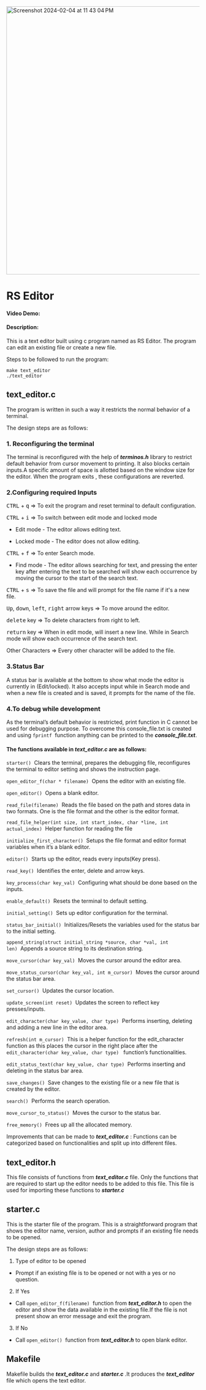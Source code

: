 <img width="700" alt="Screenshot 2024-02-04 at 11 43 04 PM" src="https://github.com/Shanephear/text_editor/assets/67944253/6d4e9147-6eb6-45be-b73c-07bb21100eef">

# RS Editor
#### Video Demo:  <URL HERE>
#### Description:
This is a text editor built using c program named as RS Editor. The program can edit an existing file or create a new file.

Steps to be followed to run the program:

```
make text_editor
./text_editor
```
## text_editor.c
The program is written in such a way it restricts the normal behavior of a terminal.

The design steps are as follows:

### 1. Reconfiguring the terminal
The terminal is reconfigured with the help of ***terminos.h*** library to restrict default behavior from cursor movement to printing. It also blocks certain inputs.A specific amount of space is allotted based on the window size for the editor. When the program exits , these configurations are reverted.

### 2.Configuring required Inputs
<kbd>CTRL</kbd> + <kbd>q</kbd> => To exit the program and reset terminal to default configuration.

<kbd>CTRL</kbd> + <kbd>i</kbd> => To switch between edit mode and locked mode

* Edit mode - The editor allows editing text.

* Locked mode - The editor does not allow editing.

<kbd>CTRL</kbd> + <kbd>f</kbd> => To enter Search mode.

* Find mode - The editor allows searching for text, and pressing the enter key after entering the text to be searched will show each occurrence by moving the cursor to the start of the search text.

<kbd>CTRL</kbd> + <kbd>s</kbd> => To save the file and will prompt for the file name if it's a new file.

<kbd>Up</kbd>, <kbd>down</kbd>, <kbd>left</kbd>, <kbd>right</kbd> arrow keys => To move around the editor.

<kbd>delete</kbd> key => To delete characters from right to left.

<kbd>return</kbd> key => When in edit mode, will insert a new line. While in Search mode will show each occurrence of the search text.

Other Characters => Every other character will be added to the file.

### 3.Status Bar
A status bar is available at the bottom to show what mode the editor is currently in (Edit/locked). It also accepts input while in Search mode and when a new file is created and is saved, it prompts for the name of the file.
### 4.To debug while development
As the terminal’s default behavior is restricted, print function in C cannot be used for debugging purpose. To overcome this console_file.txt is created and using `fprintf`&nbsp; function anything can be printed to the ***console_file.txt***.

#### The functions available in ***text_editor.c*** are as follows:
`starter()`&nbsp;&nbsp;Clears the terminal, prepares the debugging file, reconfigures the terminal to editor setting and shows the instruction page.

`open_editor_f(char * filename)`&nbsp;&nbsp;Opens the editor with an existing file.

`open_editor()`&nbsp;&nbsp;Opens a blank editor.

`read_file(filename)`&nbsp;&nbsp;Reads the file based on the path and stores data in two formats. One is the file format and the other is the editor format.

`read_file_helper(int size, int start_index, char *line, int actual_index)`&nbsp;&nbsp;Helper function for reading the file

`initialize_first_character()`&nbsp;&nbsp;Setups the file format and editor format variables when it’s a blank editor.

`editor()`&nbsp;&nbsp;Starts up the editor, reads every inputs(Key press).

`read_key()`&nbsp;&nbsp;Identifies the enter, delete and arrow keys.

`key_process(char key_val)`&nbsp;&nbsp;Configuring what should be done based on the inputs.

`enable_default()`&nbsp;&nbsp;Resets the terminal to default setting.

`initial_setting()`&nbsp;&nbsp;Sets up editor configuration for the terminal.

`status_bar_initial()`&nbsp;&nbsp;Initializes/Resets the variables used for the status bar to the initial setting.

`append_string(struct initial_string *source, char *val, int len)`&nbsp;&nbsp;Appends a source string to its destination string.

`move_cursor(char key_val)`&nbsp;&nbsp;Moves the cursor around the editor area.

`move_status_cursor(char key_val, int m_cursor)`&nbsp;&nbsp;Moves the cursor around the status bar area.

`set_cursor()`&nbsp;&nbsp;Updates the cursor location.

`update_screen(int reset)`&nbsp;&nbsp;Updates the screen to reflect key presses/inputs.

`edit_character(char key_value, char type)`&nbsp;&nbsp;Performs inserting, deleting and adding a new line in the editor area.

`refresh(int m_cursor)`&nbsp;&nbsp;This is a helper function for the edit_character function as this places the cursor in the right place after the `edit_character(char key_value, char type)`&nbsp;&nbsp; function’s functionalities.

`edit_status_text(char key_value, char type)`&nbsp;&nbsp;Performs inserting and deleting in the status bar area.

`save_changes()`&nbsp;&nbsp;Save changes to the existing file or a new file that is created by the editor.

`search()`&nbsp;&nbsp;Performs the search operation.

`move_cursor_to_status()`&nbsp;&nbsp;Moves the cursor to the status bar.

`free_memory()`&nbsp;&nbsp;Frees up all the allocated memory.

Improvements that can be made to ***text_editor.c*** : Functions can be categorized based on functionalities and split up into different files.

## text_editor.h
This file consists of functions from ***text_editor.c*** file. Only the functions that are required to start up the editor needs to be added to this file. This file is used for importing these functions to ***starter.c***

## starter.c
This is the starter file of the program. This is a straightforward program that shows the editor name, version, author and prompts if an existing file needs to be opened.

The design steps are as follows:

1. Type of editor to be opened
* Prompt if an existing file is to be opened or not with a yes or no question.

2. If Yes
* Call `open_editor_f(filename)`&nbsp; function from ***text_editor.h*** to open the editor and show the data available in the existing file.If the file is not present show an error message and exit the program.

3. If No
* Call `open_editor()`&nbsp; function from ***text_editor.h*** to open blank editor.

## Makefile
Makefile builds the ***text_editor.c*** and ***starter.c*** .It produces the ***text_editor*** file which opens the text editor.















